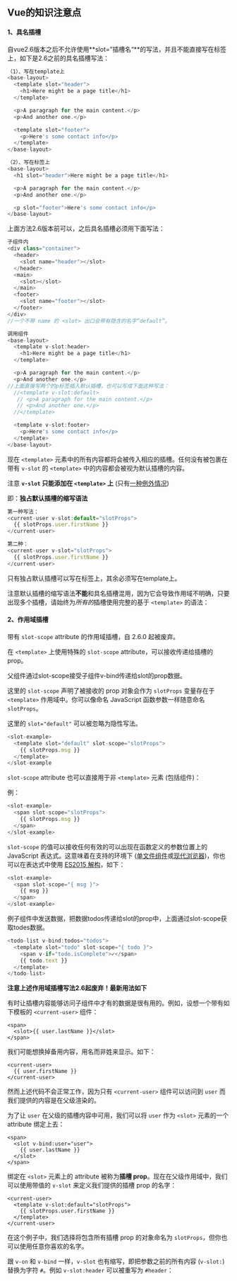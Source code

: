 ## Vue的知识注意点

#### 1、具名插槽

自vue2.6版本之后不允许使用**slot=”插槽名“**的写法，并且不能直接写在标签上，如下是2.6之前的具名插槽写法：

```js
（1）、写在template上
<base-layout>
  <template slot="header">
    <h1>Here might be a page title</h1>
  </template>

  <p>A paragraph for the main content.</p>
  <p>And another one.</p>

  <template slot="footer">
    <p>Here's some contact info</p>
  </template>
</base-layout>

（2）、写在标签上
<base-layout>
  <h1 slot="header">Here might be a page title</h1>

  <p>A paragraph for the main content.</p>
  <p>And another one.</p>

  <p slot="footer">Here's some contact info</p>
</base-layout>
```

上面方法2.6版本前可以，之后具名插槽必须用下面写法：

```js
子组件内
<div class="container">
  <header>
    <slot name="header"></slot>
  </header>
  <main>
    <slot></slot>
  </main>
  <footer>
    <slot name="footer"></slot>
  </footer>
</div>
//一个不带 name 的 <slot> 出口会带有隐含的名字“default”。

调用组件
<base-layout>
  <template v-slot:header>
    <h1>Here might be a page title</h1>
  </template>

  <p>A paragraph for the main content.</p>
  <p>And another one.</p>
//上面直接写两个的p标签插入默认插槽，也可以写成下面这种写法：
  //<template v-slot:default>
   // <p>A paragraph for the main content.</p>
   // <p>And another one.</p>
  //</template>

  <template v-slot:footer>
    <p>Here's some contact info</p>
  </template>
</base-layout>
```

现在 `<template>` 元素中的所有内容都将会被传入相应的插槽。任何没有被包裹在带有 `v-slot` 的 `<template>` 中的内容都会被视为默认插槽的内容。

注意 **`v-slot` 只能添加在 `<template>` 上** (只有[一种例外情况](https://cn.vuejs.org/v2/guide/components-slots.html#独占默认插槽的缩写语法))

即：**独占默认插槽的缩写语法**

```js
第一种写法：
<current-user v-slot:default="slotProps">
  {{ slotProps.user.firstName }}
</current-user>

第二种：
<current-user v-slot="slotProps">
  {{ slotProps.user.firstName }}
</current-user>
```

只有独占默认插槽可以写在标签上，其余必须写在template上。

注意默认插槽的缩写语法**不能**和具名插槽混用，因为它会导致作用域不明确，只要出现多个插槽，请始终为*所有的*插槽使用完整的基于 `<template>` 的语法：

#### 2、作用域插槽

带有 `slot-scope` attribute 的作用域插槽，自 2.6.0 起被废弃。

在 `<template>` 上使用特殊的 `slot-scope` attribute，可以接收传递给插槽的 prop。

父组件通过slot-scope接受子组件v-bind传递给slot的prop数据。

这里的 `slot-scope` 声明了被接收的 prop 对象会作为 `slotProps` 变量存在于 `<template>` 作用域中。你可以像命名 JavaScript 函数参数一样随意命名 `slotProps`。

这里的 `slot="default"` 可以被忽略为隐性写法。

```js
<slot-example>
  <template slot="default" slot-scope="slotProps">
    {{ slotProps.msg }}
  </template>
</slot-example
```

`slot-scope` attribute 也可以直接用于非 `<template>` 元素 (包括组件)：

例：

```js
<slot-example>
  <span slot-scope="slotProps">
    {{ slotProps.msg }}
  </span>
</slot-example>
```

`slot-scope` 的值可以接收任何有效的可以出现在函数定义的参数位置上的 JavaScript 表达式。这意味着在支持的环境下 ([单文件组件](https://cn.vuejs.org/v2/guide/single-file-components.html)或[现代浏览器](https://developer.mozilla.org/zh-CN/docs/Web/JavaScript/Reference/Operators/Destructuring_assignment#浏览器兼容))，你也可以在表达式中使用 [ES2015 解构](https://developer.mozilla.org/zh-CN/docs/Web/JavaScript/Reference/Operators/Destructuring_assignment#解构对象)，如下：

```js
<slot-example>
  <span slot-scope="{ msg }">
    {{ msg }}
  </span>
</slot-example>
```

例子组件中发送数据，把数据todos传递给slot的prop中，上面通过slot-scope获取todes数据。

```js
<todo-list v-bind:todos="todos">
  <template slot="todo" slot-scope="{ todo }">
    <span v-if="todo.isComplete">✓</span>
    {{ todo.text }}
  </template>
</todo-list>
```

**注意上述作用域插槽写法2.6起废弃！最新用法如下**

有时让插槽内容能够访问子组件中才有的数据是很有用的。例如，设想一个带有如下模板的 `<current-user>` 组件：

```
<span>
  <slot>{{ user.lastName }}</slot>
</span>
```

我们可能想换掉备用内容，用名而非姓来显示。如下：

```
<current-user>
  {{ user.firstName }}
</current-user>
```

然而上述代码不会正常工作，因为只有 `<current-user>` 组件可以访问到 `user` 而我们提供的内容是在父级渲染的。

为了让 `user` 在父级的插槽内容中可用，我们可以将 `user` 作为 `<slot>` 元素的一个 attribute 绑定上去：

```
<span>
  <slot v-bind:user="user">
    {{ user.lastName }}
  </slot>
</span>
```

绑定在 `<slot>` 元素上的 attribute 被称为**插槽 prop**。现在在父级作用域中，我们可以使用带值的 `v-slot` 来定义我们提供的插槽 prop 的名字：

```
<current-user>
  <template v-slot:default="slotProps">
    {{ slotProps.user.firstName }}
  </template>
</current-user>
```

在这个例子中，我们选择将包含所有插槽 prop 的对象命名为 `slotProps`，但你也可以使用任意你喜欢的名字。

跟 `v-on` 和 `v-bind` 一样，`v-slot` 也有缩写，即把参数之前的所有内容 (`v-slot:`) 替换为字符 `#`。例如 `v-slot:header` 可以被重写为 `#header`：